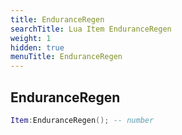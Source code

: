 ```yaml
---
title: EnduranceRegen
searchTitle: Lua Item EnduranceRegen
weight: 1
hidden: true
menuTitle: EnduranceRegen
---
```

## EnduranceRegen
```lua
Item:EnduranceRegen(); -- number
```
